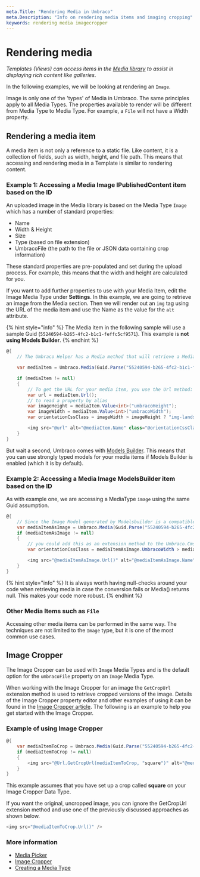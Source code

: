 ```yaml
---
meta.Title: "Rendering Media in Umbraco"
meta.Description: "Info on rendering media items and imaging cropping"
keywords: rendering media imagecropper
---
```


# Rendering media

_Templates (Views) can access items in the [Media library](../data/creating-media/README.md) to assist in displaying rich content like galleries_.

In the following examples, we will be looking at rendering an `Image`.

Image is only one of the 'types' of Media in Umbraco. The same principles apply to all Media Types. The properties available to render will be different from Media Type to Media Type. For example, a `File` will not have a Width property.

## Rendering a media item

A media item is not only a reference to a static file. Like content, it is a collection of fields, such as width, height, and file path. This means that accessing and rendering media in a Template is similar to rendering content.

### Example 1: Accessing a Media Image IPublishedContent item based on the ID

An uploaded image in the Media library is based on the Media Type `Image` which has a number of standard properties:

- Name
- Width & Height
- Size
- Type (based on file extension)
- UmbracoFile (the path to the file or JSON data containing crop information)

These standard properties are pre-populated and set during the upload process. For example, this means that the width and height are calculated for you.

If you want to add further properties to use with your Media Item, edit the Image Media Type under **Settings**. In this example, we are going to retrieve an image from the Media section. Then we will render out an `img` tag using the URL of the media item and use the Name as the value for the `alt` attribute.

{% hint style="info" %}
The Media item in the following sample will use a sample Guid (`55240594-b265-4fc2-b1c1-feffc5cf9571`). This example is **not using Models Builder**.
{% endhint %}

```csharp
@{
    // The Umbraco Helper has a Media method that will retrieve a Media Item by Guid in the form of IPublishedContent. In this example, the Media Item has a Guid of 55240594-b265-4fc2-b1c1-feffc5cf9571

    var mediaItem = Umbraco.Media(Guid.Parse("55240594-b265-4fc2-b1c1-feffc5cf9571"));

    if (mediaItem != null)
    {
        // To get the URL for your media item, you use the Url method:
        var url = mediaItem.Url();
        // to read a property by alias
        var imageHeight = mediaItem.Value<int>("umbracoHeight");
        var imageWidth = mediaItem.Value<int>("umbracoWidth");
        var orientationCssClass = imageWidth > imageHeight ? "img-landscape" : "img-portrait";

        <img src="@url" alt="@mediaItem.Name" class="@orientationCssClass"/>
    }
}
```

But wait a second, Umbraco comes with [Models Builder](../../reference/templating/modelsbuilder/README.md). This means that you can use strongly typed models for your media items if Models Builder is enabled (which it is by default).

### Example 2: Accessing a Media Image ModelsBuilder item based on the ID

As with example one, we are accessing a MediaType `image` using the same Guid assumption.

```csharp
@{
    // Since the Image Model generated by Modelsbuilder is a compatible type to IPublishedContent we can use the 'as' operator to convert it into the ModelsBuilder Umbraco.Cms.Web.Common.PublishedModels.Image class
    var mediaItemAsImage = Umbraco.Media(Guid.Parse("55240594-b265-4fc2-b1c1-feffc5cf9571")) as Image;
    if (mediaItemAsImage != null)
    {
        // you could add this as an extension method to the Umbraco.Cms.Web.Common.PublishedModels.Image class
        var orientationCssClass = mediaItemAsImage.UmbracoWidth > mediaItemAsImage.UmbracoHeight ? "img-landscape" : "img-portrait";

        <img src="@mediaItemAsImage.Url()" alt="@mediaItemAsImage.Name" class="@orientationCssClass"/>
    }
}
```

{% hint style="info" %}
It is always worth having null-checks around your code when retrieving media in case the conversion fails or Media() returns null. This makes your code more robust.
{% endhint %}

### Other Media Items such as `File`

Accessing other media items can be performed in the same way. The techniques are not limited to the `Image` type, but it is one of the most common use cases.

## Image Cropper

The Image Cropper can be used with `Image` Media Types and is the default option for the `umbracoFile` property on an `Image` Media Type.

When working with the Image Cropper for an image the `GetCropUrl` extension method is used to retrieve cropped versions of the image. Details of the Image Cropper property editor and other examples of using it can be found in the [Image Cropper article](../backoffice/property-editors/built-in-property-editors/image-cropper.md). The following is an example to help you get started with the Image Cropper.

### Example of using Image Cropper

```csharp
@{
    var mediaItemToCrop = Umbraco.Media(Guid.Parse("55240594-b265-4fc2-b1c1-feffc5cf9571"));
    if (mediaItemToCrop != null)
    {
        <img src="@Url.GetCropUrl(mediaItemToCrop, "square")" alt="@mediaItemToCrop.Name"/>
    }
}
```

This example assumes that you have set up a crop called **square** on your Image Cropper Data Type.

If you want the original, uncropped image, you can ignore the GetCropUrl extension method and use one of the previously discussed approaches as shown below.

```csharp
<img src="@mediaItemToCrop.Url()" />
```

### More information

- [Media Picker](../backoffice/property-editors/built-in-property-editors/media-picker-3.md)
- [Image Cropper](../backoffice/property-editors/built-in-property-editors/image-cropper.md)
- [Creating a Media Type](../data/creating-media/README.md#creating-a-media-type)
